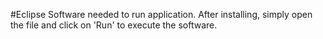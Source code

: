 #Eclipse Software needed to run application. After installing, simply open the file and click on 'Run' to execute the software.
